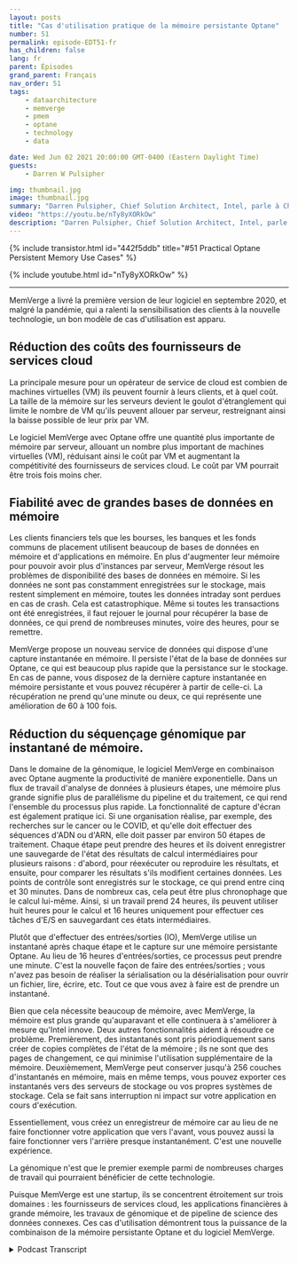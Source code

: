 ```yaml
---
layout: posts
title: "Cas d'utilisation pratique de la mémoire persistante Optane"
number: 51
permalink: episode-EDT51-fr
has_children: false
lang: fr
parent: Épisodes
grand_parent: Français
nav_order: 51
tags:
    - dataarchitecture
    - memverge
    - pmem
    - optane
    - technology
    - data

date: Wed Jun 02 2021 20:00:00 GMT-0400 (Eastern Daylight Time)
guests:
    - Darren W Pulsipher

img: thumbnail.jpg
image: thumbnail.jpg
summary: "Darren Pulsipher, Chief Solution Architect, Intel, parle à Charles Fan, PDG de MemVerge, des cas d'utilisation de leur logiciel qui utilise la mémoire persistante Intel Optane de manière innovante, en supprimant le goulot d'étranglement entre la mémoire et le stockage."
video: "https://youtu.be/nTy8yXORkOw"
description: "Darren Pulsipher, Chief Solution Architect, Intel, parle à Charles Fan, PDG de MemVerge, des cas d'utilisation de leur logiciel qui utilise la mémoire persistante Intel Optane de manière innovante, en supprimant le goulot d'étranglement entre la mémoire et le stockage."
---
```


<div>
{% include transistor.html id="442f5ddb" title="#51 Practical Optane Persistent Memory Use Cases" %}

{% include youtube.html id="nTy8yXORkOw" %}
</div>

---

MemVerge a livré la première version de leur logiciel en septembre 2020, et malgré la pandémie, qui a ralenti la sensibilisation des clients à la nouvelle technologie, un bon modèle de cas d'utilisation est apparu.

## Réduction des coûts des fournisseurs de services cloud

La principale mesure pour un opérateur de service de cloud est combien de machines virtuelles (VM) ils peuvent fournir à leurs clients, et à quel coût. La taille de la mémoire sur les serveurs devient le goulot d'étranglement qui limite le nombre de VM qu'ils peuvent allouer par serveur, restreignant ainsi la baisse possible de leur prix par VM.

Le logiciel MemVerge avec Optane offre une quantité plus importante de mémoire par serveur, allouant un nombre plus important de machines virtuelles (VM), réduisant ainsi le coût par VM et augmentant la compétitivité des fournisseurs de services cloud. Le coût par VM pourrait être trois fois moins cher.

## Fiabilité avec de grandes bases de données en mémoire

Les clients financiers tels que les bourses, les banques et les fonds communs de placement utilisent beaucoup de bases de données en mémoire et d'applications en mémoire. En plus d'augmenter leur mémoire pour pouvoir avoir plus d'instances par serveur, MemVerge résout les problèmes de disponibilité des bases de données en mémoire. Si les données ne sont pas constamment enregistrées sur le stockage, mais restent simplement en mémoire, toutes les données intraday sont perdues en cas de crash. Cela est catastrophique. Même si toutes les transactions ont été enregistrées, il faut rejouer le journal pour récupérer la base de données, ce qui prend de nombreuses minutes, voire des heures, pour se remettre.

MemVerge propose un nouveau service de données qui dispose d'une capture instantanée en mémoire. Il persiste l'état de la base de données sur Optane, ce qui est beaucoup plus rapide que la persistance sur le stockage. En cas de panne, vous disposez de la dernière capture instantanée en mémoire persistante et vous pouvez récupérer à partir de celle-ci. La récupération ne prend qu'une minute ou deux, ce qui représente une amélioration de 60 à 100 fois.

## Réduction du séquençage génomique par instantané de mémoire.

Dans le domaine de la génomique, le logiciel MemVerge en combinaison avec Optane augmente la productivité de manière exponentielle. Dans un flux de travail d'analyse de données à plusieurs étapes, une mémoire plus grande signifie plus de parallélisme du pipeline et du traitement, ce qui rend l'ensemble du processus plus rapide. La fonctionnalité de capture d'écran est également pratique ici. Si une organisation réalise, par exemple, des recherches sur le cancer ou le COVID, et qu'elle doit effectuer des séquences d'ADN ou d'ARN, elle doit passer par environ 50 étapes de traitement. Chaque étape peut prendre des heures et ils doivent enregistrer une sauvegarde de l'état des résultats de calcul intermédiaires pour plusieurs raisons : d'abord, pour réexécuter ou reproduire les résultats, et ensuite, pour comparer les résultats s'ils modifient certaines données. Les points de contrôle sont enregistrés sur le stockage, ce qui prend entre cinq et 30 minutes. Dans de nombreux cas, cela peut être plus chronophage que le calcul lui-même. Ainsi, si un travail prend 24 heures, ils peuvent utiliser huit heures pour le calcul et 16 heures uniquement pour effectuer ces tâches d'E/S en sauvegardant ces états intermédiaires.

Plutôt que d'effectuer des entrées/sorties (IO), MemVerge utilise un instantané après chaque étape et le capture sur une mémoire persistante Optane. Au lieu de 16 heures d'entrées/sorties, ce processus peut prendre une minute. C'est la nouvelle façon de faire des entrées/sorties ; vous n'avez pas besoin de réaliser la sérialisation ou la désérialisation pour ouvrir un fichier, lire, écrire, etc. Tout ce que vous avez à faire est de prendre un instantané.

Bien que cela nécessite beaucoup de mémoire, avec MemVerge, la mémoire est plus grande qu'auparavant et elle continuera à s'améliorer à mesure qu'Intel innove. Deux autres fonctionnalités aident à résoudre ce problème. Premièrement, des instantanés sont pris périodiquement sans créer de copies complètes de l'état de la mémoire ; ils ne sont que des pages de changement, ce qui minimise l'utilisation supplémentaire de la mémoire. Deuxièmement, MemVerge peut conserver jusqu'à 256 couches d'instantanés en mémoire, mais en même temps, vous pouvez exporter ces instantanés vers des serveurs de stockage ou vos propres systèmes de stockage. Cela se fait sans interruption ni impact sur votre application en cours d'exécution.

Essentiellement, vous créez un enregistreur de mémoire car au lieu de ne faire fonctionner votre application que vers l'avant, vous pouvez aussi la faire fonctionner vers l'arrière presque instantanément. C'est une nouvelle expérience.

La génomique n'est que le premier exemple parmi de nombreuses charges de travail qui pourraient bénéficier de cette technologie.

Puisque MemVerge est une startup, ils se concentrent étroitement sur trois domaines : les fournisseurs de services cloud, les applications financières à grande mémoire, les travaux de génomique et de pipeline de science des données connexes. Ces cas d'utilisation démontrent tous la puissance de la combinaison de la mémoire persistante Optane et du logiciel MemVerge.



<details>
<summary> Podcast Transcript </summary>

<p></p>

</details>
